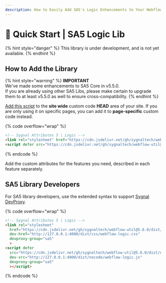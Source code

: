 ```yaml
---
description: How to Easily Add SA5's Logic Enhancements to Your Webflow Site
---
```


# 🚀 Quick Start | SA5 Logic Lib

{% hint style="danger" %}
This library is under development, and is not yet available.
{% endhint %}

## How to Add the Library  <a href="#step-1---add-the-library" id="step-1---add-the-library"></a>

{% hint style="warning" %}
**IMPORTANT** \
We've made some enhancements to SA5 Core in v5.5.0. \
If you are already using other SA5 Libs, please make certain to upgrade them to at least v5.5.0 as well to ensure cross-compatibility.&#x20;
{% endhint %}

[Add this script](../overview/how-to-add-custom-code.md) to the **site wide** custom code **HEAD** area of your site. If you are only using it on specific pages, you can add it to **page-specific** custom code instead.

{% code overflow="wrap" %}
```html
<!-- Sygnal Attributes 5 | Logic --> 
<link rel="stylesheet" href="https://cdn.jsdelivr.net/gh/sygnaltech/webflow-util@5.6.0/dist/css/webflow-logic.css"> 
<script defer src="https://cdn.jsdelivr.net/gh/sygnaltech/webflow-util@5.6.0/dist/nocode/webflow-logic.js"></script>
```
{% endcode %}

Add the custom attributes for the features you need, described in each feature separately. &#x20;

## SA5 Library Developers

For SA5 library developers, use the extended syntax to support [Sygnal DevProxy](https://engine.sygnal.com/devproxy).&#x20;

{% code overflow="wrap" %}
```html
<!-- Sygnal Attributes 5 | Logic --> 
<link rel="stylesheet" 
  href="https://cdn.jsdelivr.net/gh/sygnaltech/webflow-util@5.6.0/dist/css/webflow-logic.css"
  dev-href="http://127.0.0.1:4000/dist/css/webflow-logic.css"
  devproxy-group="sa5"
  > 
<script defer 
  src="https://cdn.jsdelivr.net/gh/sygnaltech/webflow-util@5.6.0/dist/nocode/webflow-logic.js" 
  dev-src="http://127.0.0.1:4000/dist/nocode/webflow-logic.js"
  devproxy-group="sa5"
  ></script>
```
{% endcode %}
















